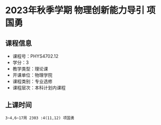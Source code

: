 # 2023年秋季学期 物理创新能力导引 项国勇






## 课程信息

- 课程号：PHYS4702.12
- 学分：3
- 教学类型：理论课
- 开课单位：物理学院
- 课程类别：专业选修
- 课程层次：本科计划内课程

## 上课时间

```
3~4,6~17周 2303 :4(11,12) 项国勇
```

